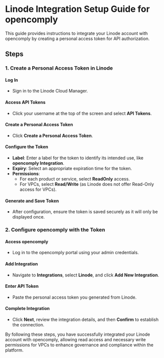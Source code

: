 # Linode Integration Setup Guide for opencomply

This guide provides instructions to integrate your Linode account with opencomply by creating a personal access token for API authorization.

## Steps

### 1. Create a Personal Access Token in Linode

#### Log In

- Sign in to the Linode Cloud Manager.

#### Access API Tokens

- Click your username at the top of the screen and select **API Tokens**.

#### Create a Personal Access Token

- Click **Create a Personal Access Token**.

#### Configure the Token

- **Label**: Enter a label for the token to identify its intended use, like **opencomply Integration**.
- **Expiry**: Select an appropriate expiration time for the token.
- **Permissions**:
  - For each product or service, select **ReadOnly** access.
  - For VPCs, select **Read/Write** (as Linode does not offer Read-Only access for VPCs).

#### Generate and Save Token

- After configuration, ensure the token is saved securely as it will only be displayed once.

### 2. Configure opencomply with the Token

#### Access opencomply

- Log in to the opencomply portal using your admin credentials.

#### Add Integration

- Navigate to **Integrations**, select **Linode**, and click **Add New Integration**.

#### Enter API Token

- Paste the personal access token you generated from Linode.

#### Complete Integration

- Click **Next**, review the integration details, and then **Confirm** to establish the connection.

By following these steps, you have successfully integrated your Linode account with opencomply, allowing read access and necessary write permissions for VPCs to enhance governance and compliance within the platform.
```